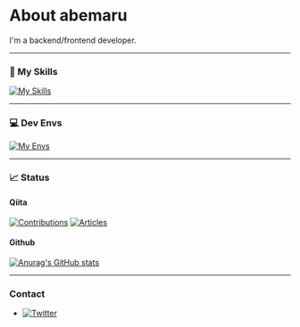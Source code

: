 # About abemaru
I'm a backend/frontend developer.
___
### 🌱 My Skills
[![My Skills](https://skillicons.dev/icons?i=r,py,anaconda,django,fastapi,vuejs,pinia,ts,js,deno,postgres,dynamodb,terraform,aws,git,github,gitlab)](https://skillicons.dev)
___
### 💻 Dev Envs
[![My Envs](https://skillicons.dev/icons?i=nix,neovim,windows,ubuntu,vscode)](https://skillicons.dev)
___
### 📈 Status
#### Qiita
[![Contributions](https://badgen.org/img/qiita/abemaru/contributions?style=flat)](https://qiita.com/abemaru) [![Articles](https://badgen.org/img/qiita/abemaru/articles?style=flat)](https://qiita.com/abemaru)

#### Github
[![Anurag's GitHub stats](https://github-readme-stats.vercel.app/api?username=abemaru&theme=tokyonight)](https://github.com/anurabemaru/github-readme-stats)
___
### Contact
- [![Twitter](https://img.shields.io/badge/--FFFFFF?style=social&logo=twitter&label=Follow%20abemaru7)](https://twitter.com/abemaru7)
